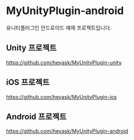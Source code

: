 # MyUnityPlugin-android

유니티플러그인 안드로이드 예제 프로젝트입니다.

## Unity 프로젝트

https://github.com/heyask/MyUnityPlugin-unity

## iOS 프로젝트

https://github.com/heyask/MyUnityPlugin-ios

## Android 프로젝트

https://github.com/heyask/MyUnityPlugin-android
